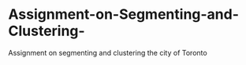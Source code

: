 # Assignment-on-Segmenting-and-Clustering-
Assignment on segmenting and clustering the city of Toronto
